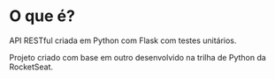 # O que é?
API RESTful criada em Python com Flask com testes unitários. 

Projeto criado com base em outro desenvolvido na trilha de Python da RocketSeat.
